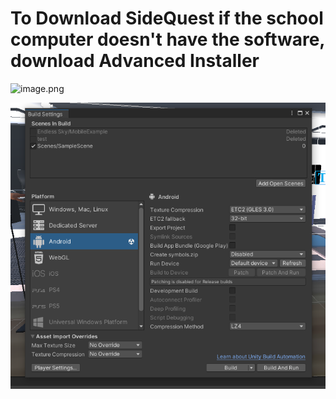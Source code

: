 # **To Download SideQuest if the school computer doesn't have the software, download Advanced Installer**


<IMG  src="https://dev.azure.com/NanyangPoly/00650b15-8f8b-4808-89a6-9a4fd9888c05/_apis/git/repositories/79a0cb67-ced6-4014-8d32-366c99c3fdb9/Items?path=/.attachments/image-951f5779-0bf5-453f-93a9-c4c56dae499f.png&amp;download=false&amp;resolveLfs=true&amp;%24format=octetStream&amp;api-version=5.0-preview.1&amp;sanitize=true&amp;versionDescriptor.version=main"  alt="image.png"/>

![image.png](/.attachments/image-dff2796f-f3b5-41fc-a725-1fb88bc18a0d.png)